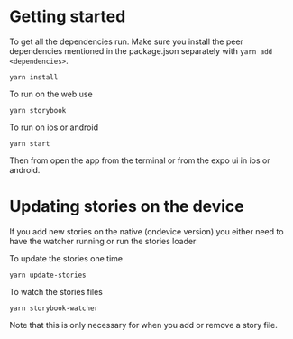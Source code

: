 # Getting started

To get all the dependencies run. Make sure you install the peer dependencies mentioned in the package.json separately with `yarn add <dependencies>`.

```
yarn install
```

To run on the web use

```
yarn storybook
```

To run on ios or android

```
yarn start
```

Then from open the app from the terminal or from the expo ui in ios or android.

# Updating stories on the device

If you add new stories on the native (ondevice version) you either need to have the watcher running or run the stories loader

To update the stories one time

```
yarn update-stories
```

To watch the stories files

```
yarn storybook-watcher
```

Note that this is only necessary for when you add or remove a story file.
